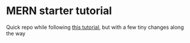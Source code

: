 # MERN starter tutorial

Quick repo while following [this tutorial](https://blog.logrocket.com/mern-stack-a-to-z-part-1/), but with a few tiny changes along the way
